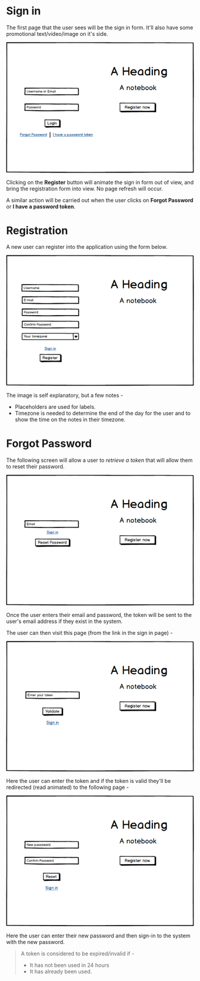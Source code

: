 # Sign in 

The first page that the user sees will be the sign in form. It'll also have some promotional text/video/image on it's side.

![Sign in page](https://raw.githubusercontent.com/Abijeet/markdown-notes-doc/master/img/sign-in.png)

Clicking on the **Register** button will animate the sign in form out of view, and bring the registration form into view. No page refresh will occur.

A similar action will be carried out when the user clicks on **Forgot Password** or **I have a password token**.

# Registration

A new user can register into the application using the form below.

![Registration page](https://raw.githubusercontent.com/Abijeet/markdown-notes-doc/master/img/registration.png)

The image is self explanatory, but a few notes - 

- Placeholders are used for labels.
- Timezone is needed to determine the end of the day for the user and to show the time on the notes in their timezone.

# Forgot Password

The following screen will allow a user to *retrieve a token* that will allow them to reset their password.

![Retrieve forgot password link](https://raw.githubusercontent.com/Abijeet/markdown-notes-doc/master/img/forgot-password.png)

Once the user enters their email and password, the token will be sent to the user's email address if they exist in the system.

The user can then visit this page (from the link in the sign in page) - 

![Token validation](https://raw.githubusercontent.com/Abijeet/markdown-notes-doc/master/img/password-token.png)

Here the user can enter the token and if the token is valid they'll be redirected (read animated) to the following page -

![Reset password](https://github.com/Abijeet/markdown-notes-doc/blob/master/img/reset-password.png)

Here the user can enter their new password and then sign-in to the system with the new password.

> A token is considered to be expired/invalid if - 
> - It has not been used in 24 hours
> - It has already been used.
